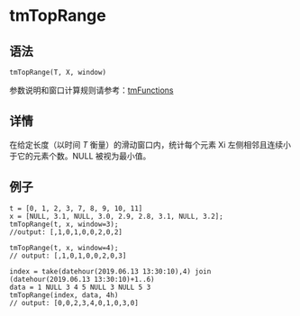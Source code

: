 # tmTopRange

## 语法

`tmTopRange(T, X, window)`

参数说明和窗口计算规则请参考：[tmFunctions](../themes/tmFunctions.html)

## 详情

在给定长度（以时间 *T* 衡量）的滑动窗口内，统计每个元素 Xi 左侧相邻且连续小于它的元素个数。NULL 被视为最小值。

## 例子

```
t = [0, 1, 2, 3, 7, 8, 9, 10, 11]
x = [NULL, 3.1, NULL, 3.0, 2.9, 2.8, 3.1, NULL, 3.2];
tmTopRange(t, x, window=3);
//output: [,1,0,1,0,0,2,0,2]

tmTopRange(t, x, window=4);
// output: [,1,0,1,0,0,2,0,3]

index = take(datehour(2019.06.13 13:30:10),4) join (datehour(2019.06.13 13:30:10)+1..6)
data = 1 NULL 3 4 5 NULL 3 NULL 5 3
tmTopRange(index, data, 4h)
// output: [0,0,2,3,4,0,1,0,3,0]
```

